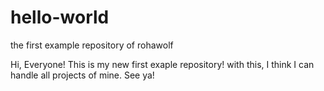 # hello-world
the first example repository of rohawolf

Hi, Everyone!
This is my new first exaple repository!
with this, I think I can handle all projects of mine.
See ya!
